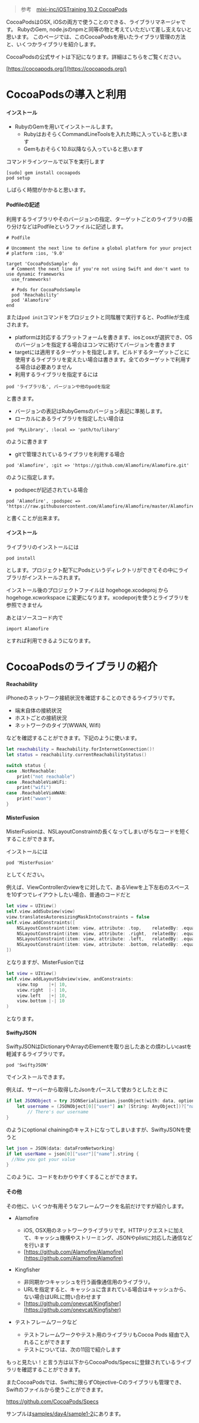 > 参考　[mixi-inc/iOSTraining 10.2 CocoaPods](https://github.com/mixi-inc/iOSTraining/wiki/10.2-CocoaPods)

CocoaPodsはOSX, iOSの両方で使うことのできる、ライブラリマネージャです。 RubyのGem, node.jsのnpmと同等の物と考えていただいて差し支えないと思います。
このページでは、このCocoaPodsを用いたライブラリ管理の方法と、いくつかライブラリを紹介します。

CocoaPodsの公式サイトは下記になります。詳細はこちらをご覧ください。

[https://cocoapods.org/](https://cocoapods.org/)

# CocoaPodsの導入と利用

#### インストール

- RubyのGemを用いてインストールします。
  - RubyはおそらくCommandLineToolsを入れた時に入っていると思います
  - Gemもおそらく10.8以降なら入っていると思います

コマンドラインツールで以下を実行します
```
[sudo] gem install cocoapods
pod setup
```

しばらく時間がかかると思います。

#### Podfileの記述

利用するライブラリやそのバージョンの指定、ターゲットごとのライブラリの振り分けなどはPodfileというファイルに記述します。

```
# Podfile

# Uncomment the next line to define a global platform for your project
# platform :ios, '9.0'

target 'CocoaPodsSample' do
  # Comment the next line if you're not using Swift and don't want to use dynamic frameworks
  use_frameworks!

  # Pods for CocoaPodsSample
  pod 'Reachability'
  pod 'Alamofire'
end
```

または`pod init`コマンドをプロジェクトと同階層で実行すると、Podfileが生成されます。

- platformは対応するプラットフォームを書きます、iosとosxが選択でき、OSのバージョンを指定する場合はコンマに続けてバージョンを書きます
- targetには適用するターゲットを指定します。ビルドするターゲットごとに使用するライブラリを変えたい場合は書きます。全てのターゲットで利用する場合は必要ありません
- 利用するライブラリを指定するには

```
pod 'ライブラリ名', バージョンや他のpodを指定
```

と書きます。
  - バージョンの表記はRubyGemsのバージョン表記に準拠します。
  - ローカルにあるライブラリを指定したい場合は

```
pod 'MyLibrary', :local => 'path/to/libary'
```

のように書きます
  - gitで管理されているライブラリを利用する場合

```
pod 'Alamofire', :git => 'https://github.com/Alamofire/Alamofire.git'
```

のように指定します。
  - podspecが記述されている場合

```
pod 'Alamofire', :podspec => 'https://raw.githubusercontent.com/Alamofire/Alamofire/master/Alamofire.podspec'
```

と書くことが出来ます。



#### インストール

ライブラリのインストールには

```
pod install
```

とします。プロジェクト配下にPodsというディレクトリができてその中にライブラリがインストールされます。

インストール後のプロジェクトファイルは hogehoge.xcodeproj から hogehoge.xcworkspace に変更になります。xcodeporjを使うとライブラリを参照できません

あとはソースコード内で

```
import Alamofire
```

とすれば利用できるようになります。


# CocoaPodsのライブラリの紹介

#### Reachability

iPhoneのネットワーク接続状況を確認することのできるライブラリです。

- 端末自体の接続状況
- ホストごとの接続状況
- ネットワークのタイプ(WWAN, Wifi)

などを確認することができます。下記のように使います。

```swift
let reachability = Reachability.forInternetConnection()!
let status = reachability.currentReachabilityStatus()

switch status {
case .NotReachable:
    print("not reachable")
case .ReachableViaWiFi:
    print("wifi")
case .ReachableViaWWAN:
    print("wwan")
}
```

#### MisterFusion

MisterFusionは、NSLayoutConstraintの長くなってしまいがちなコードを短くすることができます。

インストールには

```
pod 'MisterFusion'
```

としてください。

例えば、ViewControllerのviewをに対したて、あるViewを上下左右のスペースを10ずつでレイアウトしたい場合、普通のコードだと

```swift
let view = UIView()
self.view.addSubview(view)
view.translatesAutoresizingMaskIntoConstraints = false
self.view.addConstraints([
    NSLayoutConstraint(item: view, attribute: .top,    relatedBy: .equal, toItem: self.view, attribute: .top,    multiplier: 1, constant:  10),
    NSLayoutConstraint(item: view, attribute: .right,  relatedBy: .equal, toItem: self.view, attribute: .right,  multiplier: 1, constant: -10),
    NSLayoutConstraint(item: view, attribute: .left,   relatedBy: .equal, toItem: self.view, attribute: .left,   multiplier: 1, constant:  10),
    NSLayoutConstraint(item: view, attribute: .bottom, relatedBy: .equal, toItem: self.view, attribute: .bottom, multiplier: 1, constant: -10),
])
```

となりますが、MisterFusionでは

```swift
let view = UIView()
self.view.addLayoutSubview(view, andConstraints:
    view.top    |+| 10,
    view.right  |-| 10,
    view.left   |+| 10,
    view.bottom |-| 10
)
```

となります。

#### SwiftyJSON

SwiftyJSONはDictionaryやArrayのElementを取り出したあとの煩わしいcastを軽減するライブラリです。

```
pod 'SwiftyJSON'
```

でインストールできます。

例えば、サーバーから取得したJsonをパースして使おうとしたときに

```swift
if let JSONObject = try JSONSerialization.jsonObject(with: data, options: .allowFragments) as? [[String: AnyObject]],
    let username = (JSONObject[0]["user"] as? [String: AnyObject])?["name"] as? String {
        // There's our username
}
```

のようにoptional chainingのキャストになってしまいますが、SwiftyJSONを使うと

```swift
let json = JSON(data: dataFromNetworking)
if let userName = json[0]["user"]["name"].string {
  //Now you got your value
}
```

このように、コードをわかりやすくすることができます。

#### その他

その他に、いくつか有用そうなフレームワークを名前だけですが紹介します。
- Alamofire
  - iOS, OSX用のネットワークライブラリです。HTTPリクエストに加えて、キャッシュ機構やストリーミング、JSONやplistに対応した通信などを行います
  - [https://github.com/Alamofire/Alamofire](https://github.com/Alamofire/Alamofire)

- Kingfisher
  - 非同期かつキャッシュを行う画像通信用のライブラリ。
  - URLを指定すると、キャッシュに含まれている場合はキャッシュから、ない場合はURLに問い合わせます
  - [https://github.com/onevcat/Kingfisher](https://github.com/onevcat/Kingfisher)

- テストフレームワークなど
  - テストフレームワークやテスト用のライブラリもCocoa Pods 経由で入れることができます
  - テストについては、次の11回で紹介します

もっと見たい！と言う方は以下からCocoaPods/Specsに登録されているライブラリを確認することができます。

またCocoaPodsでは、Swiftに限らずObjective-Cのライブラリも管理でき、Swiftのファイルから使うことができます。

https://github.com/CocoaPods/Specs

サンプルは[samples/day4/sample1-2](../../samples/day4/sample1-2)にあります。
